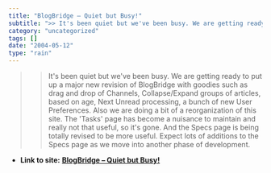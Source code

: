 ```yaml
---
title: "BlogBridge – Quiet but Busy!"
subtitle: ">> It's been quiet but we've been busy. We are getting ready to put up a major"
category: "uncategorized"
tags: []
date: "2004-05-12"
type: "rain"
---
```

>>

>> It's been quiet but we've been busy. We are getting ready to put up a major
new revision of BlogBridge with goodies such as drag and drop of Channels,
Collapse/Expand groups of articles, based on age, Next Unread processing, a
bunch of new User Preferences. Also we are doing a bit of a reorganization of
this site. The 'Tasks' page has become a nuisance to maintain and really not
that useful, so it's gone. And the Specs page is being totally revised to be
more useful. Expect lots of additions to the Specs page as we move into
another phase of development.


* **Link to site:** **[BlogBridge – Quiet but Busy!](None)**